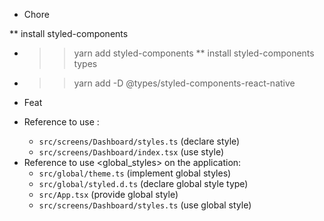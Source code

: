 * Chore

** install styled-components
- >> yarn add styled-components
** install styled-components types
- >> yarn add -D @types/styled-components-react-native

* Feat
- Reference to use <styled-components>:
    - `src/screens/Dashboard/styles.ts` (declare style)
    - `src/screens/Dashboard/index.tsx` (use style)
- Reference to use <global_styles> on the application:
    - `src/global/theme.ts` (implement global styles)
    - `src/global/styled.d.ts` (declare global style type)
    - `src/App.tsx` (provide global style)
    - `src/screens/Dashboard/styles.ts` (use global style)